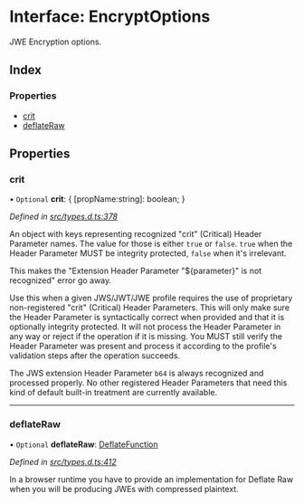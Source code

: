 # Interface: EncryptOptions

JWE Encryption options.

## Index

### Properties

* [crit](_types_d_.encryptoptions.md#crit)
* [deflateRaw](_types_d_.encryptoptions.md#deflateraw)

## Properties

### crit

• `Optional` **crit**: { [propName:string]: boolean;  }

*Defined in [src/types.d.ts:378](https://github.com/panva/jose/blob/v3.5.2/src/types.d.ts#L378)*

An object with keys representing recognized "crit" (Critical) Header Parameter
names. The value for those is either `true` or `false`. `true` when the
Header Parameter MUST be integrity protected, `false` when it's irrelevant.

This makes the "Extension Header Parameter "${parameter}" is not recognized"
error go away.

Use this when a given JWS/JWT/JWE profile requires the use of proprietary
non-registered "crit" (Critical) Header Parameters. This will only make sure
the Header Parameter is syntactically correct when provided and that it is
optionally integrity protected. It will not process the Header Parameter in
any way or reject if the operation if it is missing. You MUST still
verify the Header Parameter was present and process it according to the
profile's validation steps after the operation succeeds.

The JWS extension Header Parameter `b64` is always recognized and processed
properly. No other registered Header Parameters that need this kind of
default built-in treatment are currently available.

___

### deflateRaw

• `Optional` **deflateRaw**: [DeflateFunction](_types_d_.deflatefunction.md)

*Defined in [src/types.d.ts:412](https://github.com/panva/jose/blob/v3.5.2/src/types.d.ts#L412)*

In a browser runtime you have to provide an implementation for Deflate Raw
when you will be producing JWEs with compressed plaintext.
